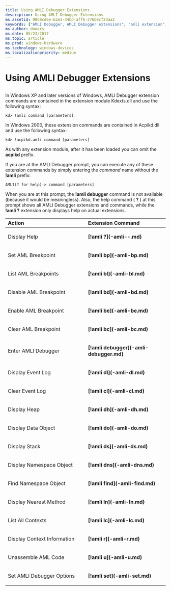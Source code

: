 ```yaml
---
title: Using AMLI Debugger Extensions
description: Using AMLI Debugger Extensions
ms.assetid: 98b9cd6e-b2e1-44bd-aff6-376b9cf2daa2
keywords: ["AMLI Debugger, AMLI Debugger extensions", "amli extension", "acpikd.amli extension"]
ms.author: domars
ms.date: 05/23/2017
ms.topic: article
ms.prod: windows-hardware
ms.technology: windows-devices
ms.localizationpriority: medium
---
```


# Using AMLI Debugger Extensions


## <span id="ddk_using_amli_debugger_extensions_dbg"></span><span id="DDK_USING_AMLI_DEBUGGER_EXTENSIONS_DBG"></span>


In Windows XP and later versions of Windows, AMLI Debugger extension commands are contained in the extension module Kdexts.dll and use the following syntax:

```
kd> !amli command [parameters] 
```

In Windows 2000, these extension commands are contained in Acpikd.dll and use the following syntax:

```
kd> !acpikd.amli command [parameters] 
```

As with any extension module, after it has been loaded you can omit the **acpikd** prefix.

If you are at the AMLI Debugger prompt, you can execute any of these extension commands by simply entering the *command* name without the **!amli** prefix:

```
AMLI(? for help)-> command [parameters] 
```

When you are at this prompt, the **!amli debugger** command is not available (because it would be meaningless). Also, the help command ( **?** ) at this prompt shows all AMLI Debugger extensions and commands, while the **!amli ?** extension only displays help on actual extensions.

<table>
<colgroup>
<col width="50%" />
<col width="50%" />
</colgroup>
<thead>
<tr class="header">
<th align="left">Action</th>
<th align="left">Extension Command</th>
</tr>
</thead>
<tbody>
<tr class="odd">
<td align="left"><p>Display Help</p></td>
<td align="left"><p><strong>[!amli ?](-amli--.md)</strong></p></td>
</tr>
<tr class="even">
<td align="left"><p>Set AML Breakpoint</p></td>
<td align="left"><p><strong>[!amli bp](-amli-bp.md)</strong></p></td>
</tr>
<tr class="odd">
<td align="left"><p>List AML Breakpoints</p></td>
<td align="left"><p><strong>[!amli bl](-amli-bl.md)</strong></p></td>
</tr>
<tr class="even">
<td align="left"><p>Disable AML Breakpoint</p></td>
<td align="left"><p><strong>[!amli bd](-amli-bd.md)</strong></p></td>
</tr>
<tr class="odd">
<td align="left"><p>Enable AML Breakpoint</p></td>
<td align="left"><p><strong>[!amli be](-amli-be.md)</strong></p></td>
</tr>
<tr class="even">
<td align="left"><p>Clear AML Breakpoint</p></td>
<td align="left"><p><strong>[!amli bc](-amli-bc.md)</strong></p></td>
</tr>
<tr class="odd">
<td align="left"><p>Enter AMLI Debugger</p></td>
<td align="left"><p><strong>[!amli debugger](-amli-debugger.md)</strong></p></td>
</tr>
<tr class="even">
<td align="left"><p>Display Event Log</p></td>
<td align="left"><p><strong>[!amli dl](-amli-dl.md)</strong></p></td>
</tr>
<tr class="odd">
<td align="left"><p>Clear Event Log</p></td>
<td align="left"><p><strong>[!amli cl](-amli-cl.md)</strong></p></td>
</tr>
<tr class="even">
<td align="left"><p>Display Heap</p></td>
<td align="left"><p><strong>[!amli dh](-amli-dh.md)</strong></p></td>
</tr>
<tr class="odd">
<td align="left"><p>Display Data Object</p></td>
<td align="left"><p><strong>[!amli do](-amli-do.md)</strong></p></td>
</tr>
<tr class="even">
<td align="left"><p>Display Stack</p></td>
<td align="left"><p><strong>[!amli ds](-amli-ds.md)</strong></p></td>
</tr>
<tr class="odd">
<td align="left"><p>Display Namespace Object</p></td>
<td align="left"><p><strong>[!amli dns](-amli-dns.md)</strong></p></td>
</tr>
<tr class="even">
<td align="left"><p>Find Namespace Object</p></td>
<td align="left"><p><strong>[!amli find](-amli-find.md)</strong></p></td>
</tr>
<tr class="odd">
<td align="left"><p>Display Nearest Method</p></td>
<td align="left"><p><strong>[!amli ln](-amli-ln.md)</strong></p></td>
</tr>
<tr class="even">
<td align="left"><p>List All Contexts</p></td>
<td align="left"><p><strong>[!amli lc](-amli-lc.md)</strong></p></td>
</tr>
<tr class="odd">
<td align="left"><p>Display Context Information</p></td>
<td align="left"><p><strong>[!amli r](-amli-r.md)</strong></p></td>
</tr>
<tr class="even">
<td align="left"><p>Unassemble AML Code</p></td>
<td align="left"><p><strong>[!amli u](-amli-u.md)</strong></p></td>
</tr>
<tr class="odd">
<td align="left"><p>Set AMLI Debugger Options</p></td>
<td align="left"><p><strong>[!amli set](-amli-set.md)</strong></p></td>
</tr>
</tbody>
</table>

 

 

 





